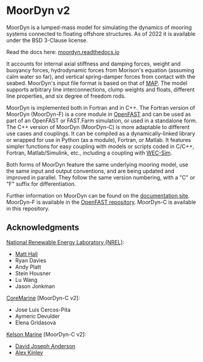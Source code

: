 MoorDyn v2
==========

MoorDyn is a lumped-mass model for simulating the dynamics of mooring systems connected to floating offshore structures. As of 2022 it is available under the BSD 3-Clause
license.

Read the docs here: [moordyn.readthedocs.io](https://moordyn.readthedocs.io/en/latest/)

It accounts for internal axial stiffness and damping forces, weight and buoyancy forces, hydrodynamic forces from Morison's equation (assuming calm water so far), and vertical spring-damper forces from contact with the seabed. MoorDyn's input file format is based on that of [MAP](https://www.nrel.gov/wind/nwtc/map-plus-plus.html). The model supports arbitrary line interconnections, clump weights and floats, different line properties, and six degree of freedom rods.

MoorDyn is implemented both in Fortran and in C++. The Fortran version of MoorDyn (MoorDyn-F) is a core module in [OpenFAST](https://github.com/OpenFAST/openfast) and can be used as part of an OpenFAST or FAST.Farm simulation, or used in a standalone form. The C++ version of MoorDyn (MoorDyn-C) is more adaptable to different use cases and couplings. It can be compiled as a dynamically-linked library or wrapped for use in Python (as a module), Fortran, or Matlab. It features simpler functions for easy coupling with models or scripts coded in C/C++, Fortran, Matlab/Simulink, etc., including a coupling with [WEC-Sim](https://wec-sim.github.io/WEC-Sim/master/index.html).

Both forms of MoorDyn feature the same underlying mooring model, use the same input and output conventions, and are being updated and improved in parallel. They follow the same version numbering, with a "C" or "F" suffix for differentiation.

Further information on MoorDyn can be found on the [documentation site](https://moordyn.readthedocs.io/en/latest/). MoorDyn-F is available in the [OpenFAST repository](https://github.com/OpenFAST/openfast/tree/main/modules/moordyn). MoorDyn-C is available in this repository.

## Acknowledgments

[National Renewable Energy Laboratory (NREL)](https://www.nrel.gov/):

  - [Matt Hall](http://matt-hall.ca/moordyn.html)
  - Ryan Davies
  - Andy Platt
  - Stein Housner
  - Lu Wang
  - Jason Jonkman

[CoreMarine](https://www.core-marine.com/) [MoorDyn-C v2]:

  - Jose Luis Cercos-Pita
  - Aymeric Devulder
  - Elena Gridasova

[Kelson Marine](https://kelsonmarine.com) [MoorDyn-C v2]:

  - [David Joseph Anderson](https://davidjosephanderson.com/)
  - [Alex Kinley](https://github.com/AlexWKinley)
